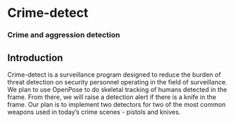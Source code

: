# Crime-detect  
### Crime and aggression detection  
  
## Introduction  
Crime-detect is a surveillance program designed to reduce the burden of threat detection on security personnel operating in the field of surveillance. We plan to use OpenPose to do skeletal tracking of humans detected in the frame. From there, we will raise a detection alert  if there is a knife in the frame. Our plan is to implement two detectors for two of the most common weapons used in today’s crime scenes - pistols and knives.
